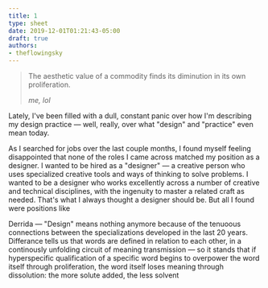 ```yaml
---
title: 1
type: sheet
date: 2019-12-01T01:21:43-05:00
draft: true
authors:
- theflowingsky
---
```

<div class="sheet__item">
  <blockquote><p>The aesthetic value of a commodity finds its diminution in its own proliferation.</p><cite>me, lol</cite></blockquote>
</div>
<div class="sheet__response">
  <p>
    Lately, I've been filled with a dull, constant panic over how I'm describing my design practice — well, really, over what "design" and "practice" even mean today.
  </p>
  <p>
    As I searched for jobs over the last couple months, I found myself feeling disappointed that none of the roles I came across matched my position as a designer. I wanted to be hired as a "designer" — a creative person who uses specialized creative tools and ways of thinking to solve problems. I wanted to be a designer who works excellently across a number of creative and technical disciplines, with the ingenuity to master a related craft as needed. That's what I always thought a designer should be. But all I found were positions like 
  </p>
  Derrida — "Design" means nothing anymore because of the tenuoous connections between the specializations developed in the last 20 years. Differance tells us that words are defined in relation to each other, in a continously unfolding circuit of meaning transmission — so it stands that if hyperspecific qualification of a specific word begins to overpower the word itself through proliferation, the word itself loses meaning through dissolution: the more solute added, the less solvent
</div>